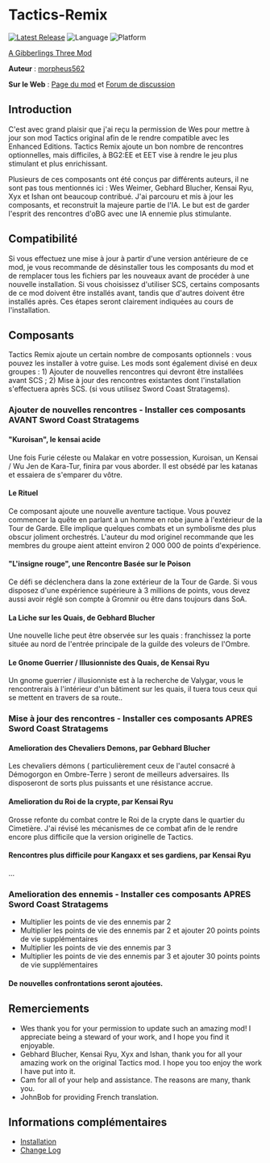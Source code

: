 # Tactics-Remix

[![Latest Release](https://img.shields.io/github/v/release/gibberlings3/Tactics-Remix?include_prereleases)](https://github.com/Gibberlings3/Tactics-Remix/releases/latest)
![Language](https://img.shields.io/static/v1?label=language&message=english%20%7C%20french&color=informational)
![Platform](https://img.shields.io/static/v1?label=platform&message=windows%20%7C%20macos%20%7C%20linux&color=informational)

[A Gibberlings Three Mod](https://www.gibberlings3.net/)

**Auteur** : [morpheus562](https://www.gibberlings3.net/profile/11591-morpheus562/)

**Sur le Web** : [Page du mod](https://www.gibberlings3.net/mods/quests/tactics-remix/) et [Forum de discussion](https://www.gibberlings3.net/forums/topic/35950-tactics-remix/)

## Introduction

C'est avec grand plaisir que j'ai reçu la permission de Wes pour mettre à jour son mod Tactics original afin de le rendre compatible avec les Enhanced Editions. Tactics Remix ajoute un bon nombre de rencontres optionnelles, mais difficiles, à BG2:EE et EET vise à rendre le jeu plus stimulant et plus enrichissant.

Plusieurs de ces composants ont été conçus par différents auteurs, il ne sont pas tous mentionnés ici : Wes Weimer, Gebhard Blucher, Kensai Ryu, Xyx et Ishan ont beaucoup contribué. J'ai parcouru et mis à jour les composants, et reconstruit la majeure partie de l'IA. Le but est de garder l'esprit des rencontres d'oBG avec une IA ennemie plus stimulante.

## Compatibilité

Si vous effectuez une mise à jour à partir d'une version antérieure de ce mod, je vous recommande de désinstaller tous les composants du mod et de remplacer tous les fichiers par les nouveaux avant de procéder à une nouvelle installation. Si vous choisissez d'utiliser SCS, certains composants de ce mod doivent être installés avant, tandis que d'autres doivent être installés après. Ces étapes seront clairement indiquées au cours de l'installation.

## Composants

Tactics Remix ajoute un certain nombre de composants optionnels : vous pouvez les installer à votre guise. Les mods sont également divisé en deux groupes : 1) Ajouter de nouvelles rencontres qui devront être installées avant SCS ; 2) Mise à jour des rencontres existantes dont l'installation s'effectuera après SCS. (si vous utilisez Sword Coast Stratagems).

### Ajouter de nouvelles rencontres - Installer ces composants AVANT Sword Coast Stratagems

#### "Kuroisan", le kensai acide

Une fois Furie céleste ou Malakar en votre possession, Kuroisan, un Kensai / Wu Jen de Kara-Tur, finira par vous aborder. Il est obsédé par les katanas et essaiera de s'emparer du vôtre. 

#### Le Rituel

Ce composant ajoute une nouvelle aventure tactique. Vous pouvez commencer la quête en parlant à un homme en robe jaune à l'extérieur de la Tour de Garde. Elle implique quelques combats et un symbolisme des plus obscur joliment orchestrés. L'auteur du mod originel recommande que les membres du groupe aient atteint environ 2 000 000 de points d'expérience. 

#### "L'insigne rouge", une Rencontre Basée sur le Poison

Ce défi se déclenchera dans la zone extérieur de la Tour de Garde. Si vous disposez d'une expérience supérieure à 3 millions de points, vous devez aussi avoir réglé son compte à Gromnir ou être dans toujours dans SoA.

#### La Liche sur les Quais, de Gebhard Blucher

Une nouvelle liche peut être observée sur les quais : franchissez la porte située au nord de l'entrée principale de la guilde des voleurs de l'Ombre.

#### Le Gnome Guerrier / Illusionniste des Quais, de Kensai Ryu

Un gnome guerrier / illusionniste est à la recherche de Valygar, vous le rencontrerais à l'intérieur d'un bâtiment sur les quais, il tuera tous ceux qui se mettent en travers de sa route..

### Mise à jour des rencontres - Installer ces composants APRES Sword Coast Stratagems

#### Amelioration des Chevaliers Demons, par Gebhard Blucher

Les chevaliers démons ( particulièrement ceux de l'autel consacré à Démogorgon en Ombre-Terre ) seront de meilleurs adversaires. Ils disposeront de sorts plus puissants et une résistance accrue.

#### Amelioration du Roi de la crypte, par Kensai Ryu

Grosse refonte du combat contre le Roi de la crypte dans le quartier du Cimetière. J'ai révisé les mécanismes de ce combat afin de le rendre encore plus difficile que la version originelle de Tactics. 

#### Rencontres plus difficile pour Kangaxx et ses gardiens, par Kensai Ryu

...

### Amelioration des ennemis - Installer ces composants APRES Sword Coast Stratagems

- Multiplier les points de vie des ennemis par 2
- Multiplier les points de vie des ennemis par 2 et ajouter 20 points points de vie supplémentaires
- Multiplier les points de vie des ennemis par 3
- Multiplier les points de vie des ennemis par 3 et ajouter 30 points points de vie supplémentaires

#### De nouvelles confrontations seront ajoutées.

## Remerciements

- Wes thank you for your permission to update such an amazing mod! I appreciate being a steward of your work, and I hope you find it enjoyable.
- Gebhard Blucher, Kensai Ryu, Xyx and Ishan, thank you for all your amazing work on the original Tactics mod. I hope you too enjoy the work I have put into it.
- Cam for all of your help and assistance. The reasons are many, thank you.
- JohnBob for providing French translation.

## Informations complémentaires

- [Installation](INSTALL.md)
- [Change Log](CHANGELOG.md)
